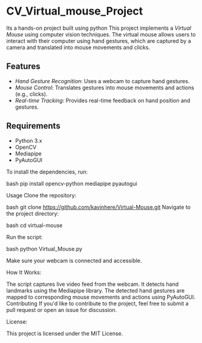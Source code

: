 # CV_Virtual_mouse_Project
Its a hands-on project built using python 
This project implements a *Virtual Mouse* using computer vision techniques. The virtual mouse allows users to interact with their computer using hand gestures, which are captured by a camera and translated into mouse movements and clicks.

## Features

- *Hand Gesture Recognition*: Uses a webcam to capture hand gestures.
- *Mouse Control*: Translates gestures into mouse movements and actions (e.g., clicks).
- *Real-time Tracking*: Provides real-time feedback on hand position and gestures.

## Requirements

- Python 3.x
- OpenCV
- Mediapipe
- PyAutoGUI

To install the dependencies, run:

bash
pip install opencv-python mediapipe pyautogui

Usage
Clone the repository:

bash
git clone https://github.com/kavinhere/Virtual-Mouse.git
Navigate to the project directory:

bash
cd virtual-mouse

Run the script:

bash
python Virtual_Mouse.py

Make sure your webcam is connected and accessible.

How It Works:

The script captures live video feed from the webcam.
It detects hand landmarks using the Mediapipe library.
The detected hand gestures are mapped to corresponding mouse movements and actions using PyAutoGUI.
Contributing
If you'd like to contribute to the project, feel free to submit a pull request or open an issue for discussion.

License:

This project is licensed under the MIT License.

